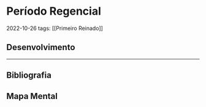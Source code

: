 # Período Regencial
2022-10-26
tags: [[Primeiro Reinado]]

## Desenvolvimento

-----------------------------------------------
## Bibliografia
## Mapa Mental